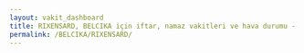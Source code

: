 ```yaml
---
layout: vakit_dashboard
title: RIXENSARD, BELCIKA için iftar, namaz vakitleri ve hava durumu - ilçe/eyalet seç
permalink: /BELCIKA/RIXENSARD/
---
```


<script type="text/javascript">
  var GLOBAL_COUNTRY = 'BELCIKA';
  var GLOBAL_CITY = 'RIXENSARD';
  var GLOBAL_STATE = '';
  var lat = 72;
  var lon = 21;
</script>
